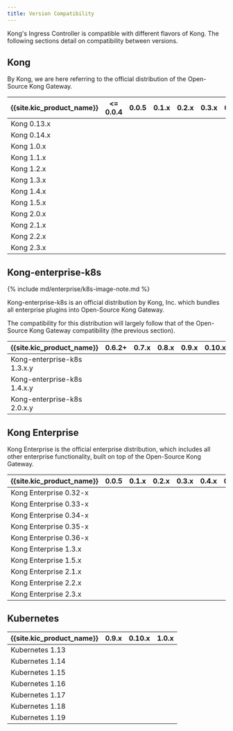 ```yaml
---
title: Version Compatibility
---
```


Kong's Ingress Controller is compatible with different flavors of Kong.
The following sections detail on compatibility between versions.

## Kong

By Kong, we are here referring to the official distribution of the Open-Source
Kong Gateway.

| {{site.kic_product_name}} |          <= 0.0.4           |            0.0.5            |            0.1.x            |            0.2.x            |            0.3.x            |            0.4.x            |            0.5.x            |            0.6.x            |            0.7.x            |            0.8.x            |            0.9.x            |           0.10.x            |            1.0.x            |
|:------------------------|:---------------------------:|:---------------------------:|:---------------------------:|:---------------------------:|:---------------------------:|:---------------------------:|:---------------------------:|:---------------------------:|:---------------------------:|:---------------------------:|:---------------------------:|:---------------------------:|:---------------------------:|
| Kong 0.13.x               | <i class="fa fa-check"></i> | <i class="fa fa-check"></i> | <i class="fa fa-check"></i> | <i class="fa fa-times"></i> | <i class="fa fa-times"></i> | <i class="fa fa-times"></i> | <i class="fa fa-times"></i> | <i class="fa fa-times"></i> | <i class="fa fa-times"></i> | <i class="fa fa-times"></i> | <i class="fa fa-times"></i> | <i class="fa fa-times"></i> | <i class="fa fa-times"></i> |
| Kong 0.14.x               | <i class="fa fa-times"></i> | <i class="fa fa-times"></i> | <i class="fa fa-times"></i> | <i class="fa fa-check"></i> | <i class="fa fa-times"></i> | <i class="fa fa-times"></i> | <i class="fa fa-times"></i> | <i class="fa fa-times"></i> | <i class="fa fa-times"></i> | <i class="fa fa-times"></i> | <i class="fa fa-times"></i> | <i class="fa fa-times"></i> | <i class="fa fa-times"></i> |
| Kong 1.0.x                | <i class="fa fa-times"></i> | <i class="fa fa-times"></i> | <i class="fa fa-times"></i> | <i class="fa fa-times"></i> | <i class="fa fa-check"></i> | <i class="fa fa-check"></i> | <i class="fa fa-check"></i> | <i class="fa fa-check"></i> | <i class="fa fa-check"></i> | <i class="fa fa-times"></i> | <i class="fa fa-times"></i> | <i class="fa fa-times"></i> | <i class="fa fa-times"></i> |
| Kong 1.1.x                | <i class="fa fa-times"></i> | <i class="fa fa-times"></i> | <i class="fa fa-times"></i> | <i class="fa fa-times"></i> | <i class="fa fa-check"></i> | <i class="fa fa-check"></i> | <i class="fa fa-check"></i> | <i class="fa fa-check"></i> | <i class="fa fa-check"></i> | <i class="fa fa-times"></i> | <i class="fa fa-times"></i> | <i class="fa fa-times"></i> | <i class="fa fa-times"></i> |
| Kong 1.2.x                | <i class="fa fa-times"></i> | <i class="fa fa-times"></i> | <i class="fa fa-times"></i> | <i class="fa fa-times"></i> | <i class="fa fa-check"></i> | <i class="fa fa-check"></i> | <i class="fa fa-check"></i> | <i class="fa fa-check"></i> | <i class="fa fa-check"></i> | <i class="fa fa-check"></i> | <i class="fa fa-times"></i> | <i class="fa fa-times"></i> | <i class="fa fa-times"></i> |
| Kong 1.3.x                | <i class="fa fa-times"></i> | <i class="fa fa-times"></i> | <i class="fa fa-times"></i> | <i class="fa fa-times"></i> | <i class="fa fa-times"></i> | <i class="fa fa-times"></i> | <i class="fa fa-check"></i> | <i class="fa fa-check"></i> | <i class="fa fa-check"></i> | <i class="fa fa-check"></i> | <i class="fa fa-times"></i> | <i class="fa fa-times"></i> | <i class="fa fa-times"></i> |
| Kong 1.4.x                | <i class="fa fa-times"></i> | <i class="fa fa-times"></i> | <i class="fa fa-times"></i> | <i class="fa fa-times"></i> | <i class="fa fa-times"></i> | <i class="fa fa-times"></i> | <i class="fa fa-times"></i> | <i class="fa fa-check"></i> | <i class="fa fa-check"></i> | <i class="fa fa-check"></i> | <i class="fa fa-check"></i> | <i class="fa fa-times"></i> | <i class="fa fa-times"></i> |
| Kong 1.5.x                | <i class="fa fa-times"></i> | <i class="fa fa-times"></i> | <i class="fa fa-times"></i> | <i class="fa fa-times"></i> | <i class="fa fa-times"></i> | <i class="fa fa-times"></i> | <i class="fa fa-times"></i> | <i class="fa fa-times"></i> | <i class="fa fa-check"></i> | <i class="fa fa-check"></i> | <i class="fa fa-check"></i> | <i class="fa fa-check"></i> | <i class="fa fa-times"></i> |
| Kong 2.0.x                | <i class="fa fa-times"></i> | <i class="fa fa-times"></i> | <i class="fa fa-times"></i> | <i class="fa fa-times"></i> | <i class="fa fa-times"></i> | <i class="fa fa-times"></i> | <i class="fa fa-times"></i> | <i class="fa fa-times"></i> | <i class="fa fa-check"></i> | <i class="fa fa-check"></i> | <i class="fa fa-check"></i> | <i class="fa fa-check"></i> | <i class="fa fa-check"></i> |
| Kong 2.1.x                | <i class="fa fa-times"></i> | <i class="fa fa-times"></i> | <i class="fa fa-times"></i> | <i class="fa fa-times"></i> | <i class="fa fa-times"></i> | <i class="fa fa-times"></i> | <i class="fa fa-times"></i> | <i class="fa fa-times"></i> | <i class="fa fa-times"></i> | <i class="fa fa-times"></i> | <i class="fa fa-check"></i> | <i class="fa fa-check"></i> | <i class="fa fa-check"></i> |
| Kong 2.2.x                | <i class="fa fa-times"></i> | <i class="fa fa-times"></i> | <i class="fa fa-times"></i> | <i class="fa fa-times"></i> | <i class="fa fa-times"></i> | <i class="fa fa-times"></i> | <i class="fa fa-times"></i> | <i class="fa fa-times"></i> | <i class="fa fa-times"></i> | <i class="fa fa-times"></i> | <i class="fa fa-check"></i> | <i class="fa fa-check"></i> | <i class="fa fa-check"></i> |
| Kong 2.3.x                | <i class="fa fa-times"></i> | <i class="fa fa-times"></i> | <i class="fa fa-times"></i> | <i class="fa fa-times"></i> | <i class="fa fa-times"></i> | <i class="fa fa-times"></i> | <i class="fa fa-times"></i> | <i class="fa fa-times"></i> | <i class="fa fa-times"></i> | <i class="fa fa-times"></i> | <i class="fa fa-check"></i> | <i class="fa fa-check"></i> | <i class="fa fa-check"></i> |

## Kong-enterprise-k8s

{% include md/enterprise/k8s-image-note.md %}

Kong-enterprise-k8s is an official distribution by Kong, Inc. which bundles
all enterprise plugins into Open-Source Kong Gateway.

The compatibility for this distribution will largely follow that of the
Open-Source Kong Gateway compatibility (the previous section).

| {{site.kic_product_name}}   |           0.6.2+            |            0.7.x            |            0.8.x            |            0.9.x            |           0.10.x            |            1.0.x            |
|:----------------------------|:---------------------------:|:---------------------------:|:---------------------------:|:---------------------------:|:---------------------------:|:---------------------------:|
| Kong-enterprise-k8s 1.3.x.y | <i class="fa fa-check"></i> | <i class="fa fa-check"></i> | <i class="fa fa-check"></i> | <i class="fa fa-times"></i> | <i class="fa fa-times"></i> | <i class="fa fa-times"></i> |
| Kong-enterprise-k8s 1.4.x.y | <i class="fa fa-check"></i> | <i class="fa fa-check"></i> | <i class="fa fa-check"></i> | <i class="fa fa-check"></i> | <i class="fa fa-times"></i> | <i class="fa fa-times"></i> |
| Kong-enterprise-k8s 2.0.x.y | <i class="fa fa-times"></i> | <i class="fa fa-times"></i> | <i class="fa fa-check"></i> | <i class="fa fa-check"></i> | <i class="fa fa-check"></i> | <i class="fa fa-check"></i> |

## Kong Enterprise

Kong Enterprise is the official enterprise distribution, which includes all
other enterprise functionality, built on top of the Open-Source Kong Gateway.

| {{site.kic_product_name}} |            0.0.5            |            0.1.x            |            0.2.x            |            0.3.x            |            0.4.x            |            0.5.x            |            0.6.x            |            0.7.x            |            0.8.x            |            0.9.x            |           0.10.x            |            1.0.x            |
|:------------------------|:---------------------------:|:---------------------------:|:---------------------------:|:---------------------------:|:---------------------------:|:---------------------------:|:---------------------------:|:---------------------------:|:---------------------------:|:---------------------------:|:---------------------------:|:---------------------------:|
| Kong Enterprise 0.32-x    | <i class="fa fa-check"></i> | <i class="fa fa-check"></i> | <i class="fa fa-times"></i> | <i class="fa fa-times"></i> | <i class="fa fa-times"></i> | <i class="fa fa-times"></i> | <i class="fa fa-times"></i> | <i class="fa fa-times"></i> | <i class="fa fa-times"></i> | <i class="fa fa-times"></i> | <i class="fa fa-times"></i> | <i class="fa fa-times"></i> |
| Kong Enterprise 0.33-x    | <i class="fa fa-check"></i> | <i class="fa fa-check"></i> | <i class="fa fa-times"></i> | <i class="fa fa-times"></i> | <i class="fa fa-times"></i> | <i class="fa fa-times"></i> | <i class="fa fa-times"></i> | <i class="fa fa-times"></i> | <i class="fa fa-times"></i> | <i class="fa fa-times"></i> | <i class="fa fa-times"></i> | <i class="fa fa-times"></i> |
| Kong Enterprise 0.34-x    | <i class="fa fa-check"></i> | <i class="fa fa-check"></i> | <i class="fa fa-times"></i> | <i class="fa fa-times"></i> | <i class="fa fa-times"></i> | <i class="fa fa-times"></i> | <i class="fa fa-times"></i> | <i class="fa fa-times"></i> | <i class="fa fa-times"></i> | <i class="fa fa-times"></i> | <i class="fa fa-times"></i> | <i class="fa fa-times"></i> |
| Kong Enterprise 0.35-x    | <i class="fa fa-times"></i> | <i class="fa fa-times"></i> | <i class="fa fa-times"></i> | <i class="fa fa-check"></i> | <i class="fa fa-check"></i> | <i class="fa fa-check"></i> | <i class="fa fa-check"></i> | <i class="fa fa-check"></i> | <i class="fa fa-times"></i> | <i class="fa fa-times"></i> | <i class="fa fa-times"></i> | <i class="fa fa-times"></i> |
| Kong Enterprise 0.36-x    | <i class="fa fa-times"></i> | <i class="fa fa-times"></i> | <i class="fa fa-times"></i> | <i class="fa fa-times"></i> | <i class="fa fa-times"></i> | <i class="fa fa-times"></i> | <i class="fa fa-check"></i> | <i class="fa fa-check"></i> | <i class="fa fa-check"></i> | <i class="fa fa-times"></i> | <i class="fa fa-times"></i> | <i class="fa fa-times"></i> |
| Kong Enterprise 1.3.x     | <i class="fa fa-times"></i> | <i class="fa fa-times"></i> | <i class="fa fa-times"></i> | <i class="fa fa-times"></i> | <i class="fa fa-times"></i> | <i class="fa fa-times"></i> | <i class="fa fa-check"></i> | <i class="fa fa-check"></i> | <i class="fa fa-check"></i> | <i class="fa fa-times"></i> | <i class="fa fa-times"></i> | <i class="fa fa-times"></i> |
| Kong Enterprise 1.5.x     | <i class="fa fa-times"></i> | <i class="fa fa-times"></i> | <i class="fa fa-times"></i> | <i class="fa fa-times"></i> | <i class="fa fa-times"></i> | <i class="fa fa-times"></i> | <i class="fa fa-times"></i> | <i class="fa fa-check"></i> | <i class="fa fa-check"></i> | <i class="fa fa-check"></i> | <i class="fa fa-check"></i> | <i class="fa fa-times"></i> |
| Kong Enterprise 2.1.x     | <i class="fa fa-times"></i> | <i class="fa fa-times"></i> | <i class="fa fa-times"></i> | <i class="fa fa-times"></i> | <i class="fa fa-times"></i> | <i class="fa fa-times"></i> | <i class="fa fa-times"></i> | <i class="fa fa-times"></i> | <i class="fa fa-times"></i> | <i class="fa fa-check"></i> | <i class="fa fa-check"></i> | <i class="fa fa-check"></i> |
| Kong Enterprise 2.2.x     | <i class="fa fa-times"></i> | <i class="fa fa-times"></i> | <i class="fa fa-times"></i> | <i class="fa fa-times"></i> | <i class="fa fa-times"></i> | <i class="fa fa-times"></i> | <i class="fa fa-times"></i> | <i class="fa fa-times"></i> | <i class="fa fa-times"></i> | <i class="fa fa-check"></i> | <i class="fa fa-check"></i> | <i class="fa fa-check"></i> |
| Kong Enterprise 2.3.x     | <i class="fa fa-times"></i> | <i class="fa fa-times"></i> | <i class="fa fa-times"></i> | <i class="fa fa-times"></i> | <i class="fa fa-times"></i> | <i class="fa fa-times"></i> | <i class="fa fa-times"></i> | <i class="fa fa-times"></i> | <i class="fa fa-times"></i> | <i class="fa fa-check"></i> | <i class="fa fa-check"></i> | <i class="fa fa-check"></i> |

## Kubernetes

| {{site.kic_product_name}} |            0.9.x            |           0.10.x            |            1.0.x            |
|:--------------------------|:---------------------------:|:---------------------------:|:---------------------------:|
| Kubernetes 1.13           | <i class="fa fa-times"></i> | <i class="fa fa-times"></i> | <i class="fa fa-times"></i> |
| Kubernetes 1.14           | <i class="fa fa-check"></i> | <i class="fa fa-check"></i> | <i class="fa fa-check"></i> |
| Kubernetes 1.15           | <i class="fa fa-check"></i> | <i class="fa fa-check"></i> | <i class="fa fa-check"></i> |
| Kubernetes 1.16           | <i class="fa fa-check"></i> | <i class="fa fa-check"></i> | <i class="fa fa-check"></i> |
| Kubernetes 1.17           | <i class="fa fa-check"></i> | <i class="fa fa-check"></i> | <i class="fa fa-check"></i> |
| Kubernetes 1.18           | <i class="fa fa-check"></i> | <i class="fa fa-check"></i> | <i class="fa fa-check"></i> |
| Kubernetes 1.19           | <i class="fa fa-check"></i> | <i class="fa fa-check"></i> | <i class="fa fa-check"></i> |
